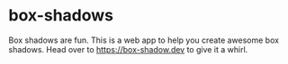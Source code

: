 # box-shadows

Box shadows are fun. This is a web app to help you create awesome box shadows. Head over to https://box-shadow.dev to give it a whirl.
